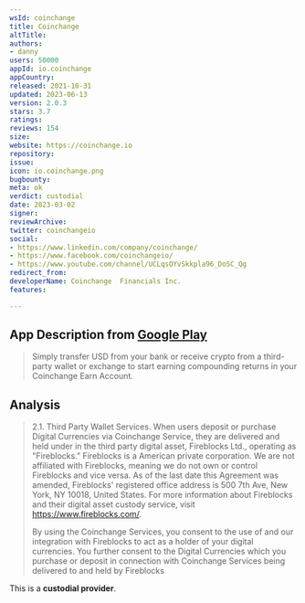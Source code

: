 ```yaml
---
wsId: coinchange
title: Coinchange
altTitle: 
authors:
- danny
users: 50000
appId: io.coinchange
appCountry: 
released: 2021-10-31
updated: 2023-06-13
version: 2.0.3
stars: 3.7
ratings: 
reviews: 154
size: 
website: https://coinchange.io
repository: 
issue: 
icon: io.coinchange.png
bugbounty: 
meta: ok
verdict: custodial
date: 2023-03-02
signer: 
reviewArchive: 
twitter: coinchangeio
social:
- https://www.linkedin.com/company/coinchange/
- https://www.facebook.com/coinchangeio/
- https://www.youtube.com/channel/UCLqsOYvSkkpla96_DoSC_Qg
redirect_from: 
developerName: Coinchange  Financials Inc.
features: 

---
```


## App Description from [Google Play](https://play.google.com/store/apps/details?id=io.coinchange)

> Simply transfer USD from your bank or receive crypto from a third-party wallet or exchange to start earning compounding returns in your Coinchange Earn Account. 

## Analysis 

> 2.1. Third Party Wallet Services. When users deposit or purchase Digital Currencies via Coinchange Service, they are delivered and held under in the third party digital asset, Fireblocks Ltd., operating as "Fireblocks.” Fireblocks is a American private corporation. We are not affiliated with Fireblocks, meaning we do not own or control Fireblocks and vice versa. As of the last date this Agreement was amended, Fireblocks' registered office address is 500 7th Ave, New York, NY 10018, United States. For more information about Fireblocks and their digital asset custody service, visit https://www.fireblocks.com/.
>
> By using the Coinchange Services, you consent to the use of and our integration with Fireblocks to act as a holder of your digital currencies. You further consent to the Digital Currencies which you purchase or deposit in connection with Coinchange Services being delivered to and held by Fireblocks

This is a **custodial provider**.